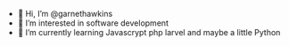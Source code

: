 - 👋 Hi, I’m @garnethawkins
- 👀 I’m interested in software development
- 🌱 I’m currently learning Javascrypt php larvel and maybe a little Python

